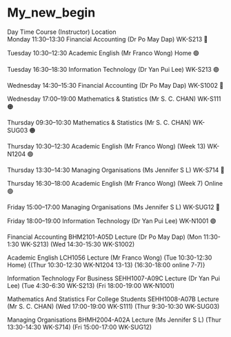 # My_new_begin

Day	Time	Course (Instructor)	Location	
Monday	11:30–13:30	Financial Accounting (Dr Po May Dap)	WK-S213	🔵

Tuesday	10:30–12:30	Academic English (Mr Franco Wong)	Home 🟢	

Tuesday	16:30–18:30	Information Technology (Dr Yan Pui Lee)	WK-S213	🟣

Wednesday	14:30–15:30	Financial Accounting (Dr Po May Dap)	WK-S1002 🔵

Wednesday	17:00–19:00	Mathematics & Statistics (Mr S. C. CHAN)	WK-S111	🟠

Thursday	09:30–10:30	Mathematics & Statistics (Mr S. C. CHAN)	WK-SUG03 🟠

Thursday	10:30–12:30	Academic English (Mr Franco Wong) (Week 13)	WK-N1204	🟢

Thursday	13:30–14:30	Managing Organisations (Ms Jennifer S L)	WK-S714	🔴

Thursday	16:30–18:00	Academic English (Mr Franco Wong) (Week 7)	Online	🟢

Friday	15:00–17:00	Managing Organisations (Ms Jennifer S L)	WK-SUG12	🔴

Friday	18:00–19:00	Information Technology (Dr Yan Pui Lee)	WK-N1001	🟣

Financial Accounting BHM2101-A05D Lecture (Dr Po May Dap) (Mon 11:30-1:30 WK-S213) (Wed 14:30-15:30 WK-S1002) 

Academic English LCH1056 Lecture (Mr Franco Wong) (Tue 10:30-12:30 Home) {(Thur 10:30-12:30 WK-N1204 13-13) (16:30-18:00 online 7-7)}

Information Technology For Business SEHH1007-A09C Lecture (Dr Yan Pui Lee) (Tue 4:30-6:30 WK-S213) (Fri 18:00-19:00 WK-N1001)

Mathematics And Statistics For College Students SEHH1008-A07B Lecture (Mr S. C. CHAN) (Wed 17:00-19:00 WK-S111) (Thur 9:30-10:30 WK-SUG03)

Managing Organisations BHMH2004-A02A Lecture (Ms Jennifer S L) (Thur 13:30-14:30 WK-S714) (Fri 15:00-17:00 WK-SUG12) 


